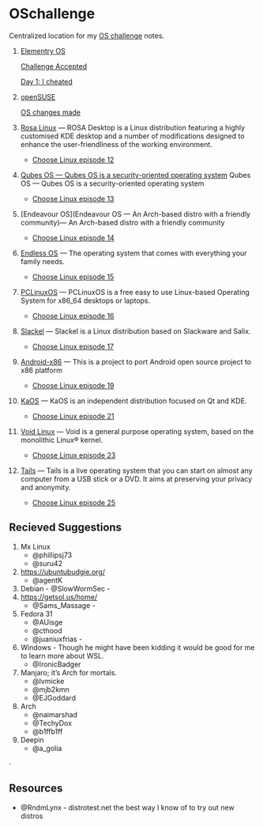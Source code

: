 # OSchallenge

Centralized location for my [OS challenge](https://twitter.com/killyourfm/status/1088743914012659712) notes.

1) [Elementry OS](https://elementary.io/)

    [Challenge Accepted](https://linuxacademy.com/blog/its-ok-to-be-new/challenge-accepted-an-adventure-in-linux-part-1/)

    [Day 1: I cheated](https://linuxacademy.com/blog/linux/challenge-accepted-part-2/)

2) [openSUSE](https://www.opensuse.org/#Tumbleweed)

    [OS changes made](https://github.com/Ellopunk/OSchallenge/tree/master/openSUSE)

3) [Rosa Linux](https://distrowatch.com/table.php?distribution=rosa) — ROSA Desktop is a Linux distribution featuring a highly customised KDE desktop and a number of modifications designed to enhance the user-friendliness of the working environment.
   
   - [Choose Linux episode 12](https://chooselinux.show/12)

4) [Qubes OS — Qubes OS is a security-oriented operating system](https://www.qubes-os.org/) Qubes OS — Qubes OS is a security-oriented operating system
    
    - [Choose Linux episode 13](https://chooselinux.show/13)

5) [Endeavour OS](Endeavour OS — An Arch-based distro with a friendly community)— An Arch-based distro with a friendly community 
    
    - [Choose Linux episode 14](https://chooselinux.show/14)
   
6) [Endless OS](https://endlessos.com/) — The operating system that comes with everything your family needs.
    
    - [Choose Linux episode 15](https://chooselinux.show/15)

7) [PCLinuxOS](https://www.pclinuxos.com/) — PCLinuxOS is a free easy to use Linux-based Operating System for x86_64 desktops or laptops.

     - [Choose Linux episode 16](https://chooselinux.show/16)
    
8) [Slackel](http://www.slackel.gr/forum/about.htm) — Slackel is a Linux distribution based on Slackware and Salix. 
    
    - [Choose Linux episode 17](https://chooselinux.show/17)
     
8) [Android-x86](https://www.android-x86.org/) — This is a project to port Android open source project to x86 platform
   
   - [Choose Linux episode 19](https://chooselinux.show/19)

9) [KaOS](https://kaosx.us/) — KaOS is an independent distribution focused on Qt and KDE.

    - [Choose Linux episode 21](https://chooselinux.show/21)

10) [Void Linux](https://voidlinux.org/) — Void is a general purpose operating system, based on the monolithic Linux® kernel.
     
     - [Choose Linux episode 23](https://chooselinux.show/23)

11) [Tails](https://tails.boum.org/) — Tails is a live operating system that you can start on almost any computer from a USB stick or a DVD. It aims at preserving your privacy and anonymity. 

    - [Choose Linux episode 25](https://chooselinux.show/25)
    
    
    
## Recieved Suggestions
    
 
 1) Mx Linux 
     - @phillipsj73
     - @suru42
 2) https://ubuntubudgie.org/
    -  @agentK 
 3)  Debian 
    - @SlowWormSec -
 4) https://getsol.us/home/
    - @Sams_Massage - 
 5) Fedora 31
    - @AUisge
    - @cthood
    - @juaniuxfrias -
6) Windows - Though he might have been kidding it would be good for me to learn more about WSL.
    - @IronicBadger  
7)  Manjaro; it’s Arch for mortals.
    - @lvmicke
    - @mjb2kmn 
    - @EJGoddard
8) Arch 
    - @naimarshad
    - @TechyDox 
    - @b1ffb1ff
9) Deepin
    - @a_golia


    

·


## Resources
- @RndmLynx - distrotest.net the best way I know of to try out new distros



 


   
